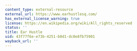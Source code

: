 ```yaml
---
content_type: external-resource
external_url: https://www.earhustlesq.com/
has_external_license_warning: true
license: https://en.wikipedia.org/wiki/All_rights_reserved
status: ''
title: Ear Hustle
uid: 43f77f6e-e73b-4251-b0d1-dc0e8fb75901
wayback_url: ''
---
```

